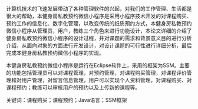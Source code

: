 计算机技术的飞速发展带动了各种管理软件的兴起，对我们的工作管理、生活都是很大的帮助，本健身房私教预约微信小程序是采用小程序技术开发的对课程购买、预约工作的信息化、数字化管理，以改变传统的纸质预约方式，本健身房私教预约微信小程序从管理员，用户，教练三个角色来进行功能设计，本论文详细的介绍了健身房私教预约微信小程序的设计过程，并对课题的需求和背景意义目的进行分析介绍，从面向对象的方面进行开发设计，对设计课题的可行性进行详细分析，最后完成本健身房私教预约微信小程序的实现。

本健身房私教预约微信小程序是运行在Eclipse软件上，采用的框架为SSM。主要的功能包括管理员可以对课程管理，对预约管理，对课程购买管理，对课程评价管理和对用户管理，对留言信息管理，用户可以实现个人资料管理，对课程购买、对课程预约；教练可以审核用户的预约以及上传新的课程等。

关键词：课程购买；课程预约；Java语言；SSM框架
